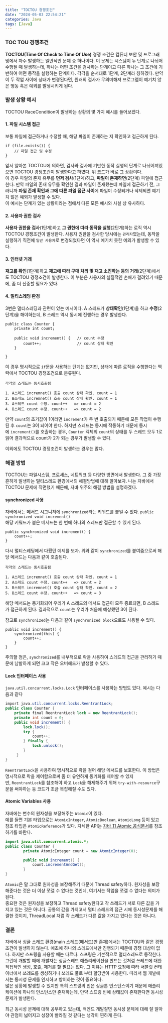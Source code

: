 ```yaml
---
title: "TOCTOU 경쟁조건"
date: "2024-05-03 22:54:21"
categories: Java
tags: [Java]
---
```


### TOC TOU 경쟁조건

**TOCTOU(Time Of Check to Time Of Use)** 경쟁 조건은 컴퓨터 보안 및 프로그래밍에서 자주 발생하는 일반적인 문제 중 하나이다. 이 문제는 시스템이 두 단계로 나뉘어 수행될 때 발생하는데, 하나는 어떤 조건을 검사하는 단계이고 다른 하나는 그 조건에 기반하여 어떤 동작을 실행하는 단계이다. 각각을 순서대로 1단계, 2단계라 칭하겠다. 만약 이 두 작업 사이에 상태가 변경된다면, 원래의 검사가 무의미해져 프로그램이 예기치 않은 행동 혹은 예외를 발생시키게 된다.

### 발생 상황 예시

TOCTOU RaceCondition이 발생하는 상황의 몇 가지 예시를 들어보겠다.

#### 1. 파일 시스템 접근

보통 파일에 접근하거나 수정할 때, 해당 파일이 존재하는 지 확인하고 접근하게 된다.

```mel
if (file.exists()) {
    // 파일 접근 및 수정
}
```

앞서 알아본 TOCTOU에 의하면, 검사와 검사에 기반한 동작 실행의 단계로 나뉘어져있으면 TOCTOU 경쟁조건이 발생한다고 하였다. 위 코드가 바로 그 상황이다.  
이 경우 파일의 존재 유무를 **먼저 검사**(1단계)하고, **파일이 존재하면**(2단계) 파일에 접근한다. 만약 파일의 존재 유무를 확인한 결과 파일이 존재했는데 파일에 접근하기 전, 그러니까 **파일 존재 확인과 그에 따른 파일 접근 사이**에 파일이 수정되거나 삭제되면 예기치 않은 예외가 발생할 수 있다.  
이 예시는 단계가 있는 상황이라는 점에서 다른 모든 예시와 사실 상 유사하다.

#### 2. 사용자 권한 검사

**사용자 권한을 검사**(1단계)하고 **그 권한에 따라 동작을 실행**(2단계)하는 로직 역시 TOCTOU 경쟁조건이 발생한다. 사용자 권한을 검사한 당시에는 `관리자`였는데, 동작을 실행하기 직전에 `일반 사용자`로 변경되었다면 이 역시 예기치 못한 예외가 발생할 수 있다.

#### 3. 인터넷 거래

**재고를 확인**(1단계)하고 **재고에 따라 구매 처리 및 재고 소진하는 등의 거래**(2단계)에서도 TOCTOU 경쟁조건이 발생한다. 이 부분은 사용자의 실질적인 손해가 걸려있기 때문에, 좀 더 신중할 필요가 있다.

#### 4. 멀티스레딩 환경

3번은 멀티스레딩과 관련이 있는 예시이다. A 스레드가 **상태확인**(1단계)을 하고 **수정**(2단계)을 해야하는데, B 스레드 역시 동시에 진행하는 경우 발생한다.

```axapta
public class Counter {
    private int count;

    public void increment() {   // count 수정
        count++;                // count 상태 확인
    }

}
```

이 경우 명시적으로 `if`문을 사용하는 단계는 없지만, 상태에 따른 로직을 수행한다는 맥락에서 TOCTOU 경쟁조건으로 분류된다.

```mipsasm
각각의 스레드는 동시호출됨

1. A스레드 incremnet() 호출 count 상태 확인. count = 1
2. B스레드 incremnet() 호출 count 상태 확인. count = 1    
3. A스레드 count 수정. count++   => count = 2
4. B스레드 count 수정. count++   => count = 2
```

만약 `count`의 초기값이 1이라면 `increment`가 두 번 호출되기 때문에 모든 작업이 수행된 후 `count`는 3이 되어야 한다. 하지만 스레드는 동시에 작동하기 때문에 동시에 `increment()`를 호출하는 경우, `Counter` 객체의 `count`의 상태를 두 스레드 모두 1로 읽어 결과적으로 count가 2가 되는 경우가 발생할 수 있다.

이외에도 TOCTOU 경쟁조건이 발생하는 경우는 많다.

### 해결 방법

TOCTOU는 파일시스템, 프로세스, 네트워크 등 다양한 방면에서 발생한다. 그 중 가장 흔하게 발생하는 멀티스레드 환경에서의 해결방법에 대해 알아보자. 나는 자바에서 TOCTOU 문제에 직면했기 때문에, 자바 위주의 해결 방법을 설명하겠다.

#### synchronized 사용

자바에서는 메서드 시그니처에 `synchronized`라는 키워드를 붙일 수 있다. `public synchronized void increment()`  
해당 키워드가 붙은 메서드는 한 번에 하나의 스레드만 접근할 수 있게 된다.

```aspectj
public synchronized void increment() {
    count++;
}
```

다시 멀티스레딩에서 다뤘던 예제를 보자. 위와 같이 `synchronized`를 붙여줌으로써 해당 메서드는 다음과 같이 호출된다.

```mipsasm
각각의 스레드는 동시호출됨

1. A스레드 incremnet() 호출 count 상태 확인. count = 1
2. A스레드 count 수정. count++   => count = 2
3. B스레드 incremnet() 호출 count 상태 확인. count = 2    
5. B스레드 count 수정. count++   => count = 3
```

해당 메서드는 동기화되어 우리가 A 스레드의 메서드 접근이 모두 종료되면, B 스레드가 접근하게 된다. 결과적으로 `count`는 우리가 처음에 예상했던 3이 된다.

참고로 `synchronized`는 다음과 같이 `synchronized block`으로도 사용될 수 있다.

```aspectj
public void increment() {
    synchronized(this) {
        count++;
    }
}
```

주의할 점은, `synchronized`를 내부적으로 락을 사용하여 스레드의 접근을 관리하기 때문에 남발하게 되면 크고 작은 오버헤드가 발생할 수 있다.

#### Lock 인터페이스 사용

`java.util.concurrent.locks.Lock` 인터페이스를 사용하는 방법도 있다. 예시는 다음과 같다

```csharp
import java.util.concurrent.locks.ReentrantLock;
public class Counter { 
    private final ReentrantLock lock = new ReentrantLock(); 
    private int count = 0; 
    public void increment() { 
        lock.lock(); 
        try { 
            count++; 
        } finally { 
            lock.unlock();
        } 
     }
}
```

`ReentrantLock`을 사용하여 명시적으로 락을 걸어 해당 메서드를 보호한다. 이 방법은 명시적으로 락을 제어함으로써 좀 더 유연하게 동기화를 제어할 수 있지만, `ReentrantLock`를 참조해야 하고 `Lock`을 해제해주기 위해 `try-with-resource`구문을 써야하는 등 코드가 조금 복잡해질 수도 있다.

#### Atomic Variables 사용

자바에는 변수의 원자성을 보장해주는 `Atomic`이 있다.  
예를 들면 기본 타입으로는 `AtomicInteger`, `AtomicBoolean`, `AtomicLong` 등이 있고 참조 타입은 `AtomicReference`가 있다. 자세한 API는 [자바 11 Atomic 공식문서](https://docs.oracle.com/en/java/javase/11/docs/api/java.base/java/util/concurrent/atomic/package-summary.html)를 참조하기를 바란다.

```actionscript
import java.util.concurrent.atomic.*; 
public class Counter {
        private AtomicInteger count = new AtomicInteger(0); 

        public void increment() { 
            count.incrementAndGet(); 
        }
}
```

`Atomic`은 말 그대로 원자성을 보장해주기 때문에 Thread safety하다. 원자성을 보장해준다는 것은 더 이상 쪼갤 수 없다는 것인데, 여기서는 작업을 쪼갤 수 없다는 의미가 된다.  
중요한 것은 원자성을 보장하고 Thread safety한다고 각 쓰레드가 서로 다른 값을 가지고 있는 것은 아니다. 공통의 값을 가지고서 멀티 스레드의 접근 시에 동시성문제를 해결한 것이지, ThreadLocal 처럼 각 스레드가 다른 값을 가지고 있다는 것은 아니다.

### 결론

자바에서 싱글 스레드 환경(main 스레드(메서드)만 존재)에서는 TOCTOU와 같은 경쟁조건이 발생하지 않는다. 애초에 하나의 스레드에서만 진행되기 때문에 경쟁 대상이 없다. 하지만 스프링을 사용할 때는 다르다. 스프링은 기본적으로 멀티스레드로 동작한다. 그런데 개발할 때에 개발자는 싱글스레드 애플리케이션을 만드는 것처럼 쓰레드에 대한 직접적인 생성, 호출, 제거를 할 필요는 없다. 그 이유는 HTTP 요청에 따라 서블릿 컨테이너에서 쓰레드를 생성하거나 쓰레드 풀로 부터 할당받아 사용한다. 따라서 웹 개발에서는 동시성 문제를 인지하고 방어하는 것이 중요하다.  
많은 상황에 발생할 수 있지만 특히 스프링의 빈은 싱글톤 인스턴스이기 때문에 애플리케이션에 하나의 인스턴스만 존재하는데, 만약 스프링 빈에 상태값이 존재한다면 동시성 문제가 발생한다.

최근 동시성 문제에 대해 공부하고 있는데, 백엔드 개발잘면 동시성 문제에 대해 잘 알아야 관점이 넓어지고 성장이 빨라질 것 같다는 생각이 찐하게 든다.
